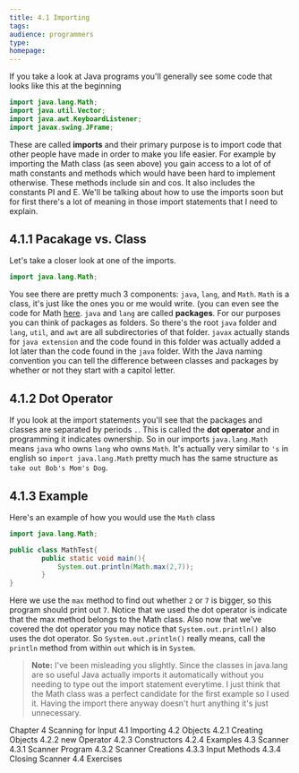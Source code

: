 ```yaml
---
title: 4.1 Importing
tags:
audience: programmers
type:
homepage:
---
```

If you take a look at Java programs you'll generally see some code that looks like this at the beginning

~~~java
import java.lang.Math;
import java.util.Vector;
import java.awt.KeyboardListener;
import javax.swing.JFrame;
~~~

These are called **imports** and their primary purpose is to import code that other people have made in order to make you life easier. For example by importing the Math class (as seen above) you gain access to a lot of of math constants and methods which would have been hard to implement otherwise. These methods include sin and cos. It also includes the constants PI and E. We'll be talking about how to use the imports soon but for first there's a lot of meaning in those import statements that I need to explain.

##	4.1.1 Pacakage vs. Class

Let's take a closer look at one of the imports.

~~~java
import java.lang.Math;
~~~

You see there are pretty much 3 components: `java`, `lang`, and `Math`. `Math` is a class, it's just like the ones you or me would write. (you can even see the code for Math [here](http://www.docjar.com/html/api/java/lang/Math.java.html). `java` and `lang` are called **packages**. For our purposes you can think of packages as folders. So there's the root `java` folder and `lang`, `util`, and `awt` are all subdirectories of that folder. `javax` actually stands for `java extension` and the code found in this folder was actually added a lot later than the code found in the `java` folder. With the Java naming convention you can tell the difference between classes and packages by whether or not they start with a capitol letter.

##	4.1.2 Dot Operator

If you look at the import statements you'll see that the packages and classes are separated by periods `.`. This is called the **dot operator** and in programming it indicates ownership. So in our imports `java.lang.Math` means `java` who owns `lang` who owns `Math`. It's actually very similar to `'s` in english so `import java.lang.Math` pretty much has the same structure as `take out Bob's Mom's Dog`.

##	4.1.3 Example

Here's an example of how you would use the `Math` class

~~~java
import java.lang.Math;

public class MathTest{
		public static void main(){
			System.out.println(Math.max(2,7));
		}
}
~~~

Here we use the `max` method to find out whether `2` or `7` is bigger, so this program should print out `7`. Notice that we used the dot operator is indicate that the max method belongs to the Math class. Also now that we've covered the dot operator you may notice that `System.out.println()` also uses the dot operator. So `System.out.println()` really means, call the `println` method from within `out` which is in `System`.

> **Note:** I've been misleading you slightly. Since the classes in java.lang are so useful Java actually imports it automatically without you needing to type out the import statement everytime. I just think that the Math class was a perfect candidate for the first example so I used it. Having the import there anyway doesn't hurt anything it's just unnecessary.

Chapter 4 Scanning for Input
4.1 Importing
4.2 Objects
	4.2.1 Creating Objects
	4.2.2 new Operator
	4.2.3 Constructors
	4.2.4 Examples
4.3 Scanner
	4.3.1 Scanner Program
	4.3.2 Scanner Creations
	4.3.3 Input Methods
	4.3.4 Closing Scanner
4.4 Exercises
